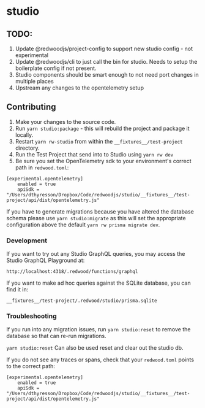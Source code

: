 # studio

## TODO:
1. Update @redwoodjs/project-config to support new studio config - not experimental
2. Update @redwoodjs/cli to just call the bin for studio. Needs to setup the boilerplate config if not present.
3. Studio components should be smart enough to not need port changes in multiple places
4. Upstream any changes to the opentelemetry setup

## Contributing
1. Make your changes to the source code.
2. Run `yarn studio:package` - this will rebuild the project and package it locally.
3. Restart `yarn rw-studio` from within the `__fixtures__/test-project` directory.
4. Run the Test Project that send into to Studio using `yarn rw dev`
5. Be sure you set the OpenTelemetry sdk to your environment's correct path in `redwood.toml`:

```
[experimental.opentelemetry]
	enabled = true
	apiSdk = "/Users/dthyresson/Dropbox/Code/redwoodjs/studio/__fixtures__/test-project/api/dist/opentelemetry.js"

```
If you have to generate migrations because you have altered the database schema please use `yarn studio:migrate` as this will set the appropriate configuration above the default `yarn rw prisma migrate dev`.

### Development

If you want to try out any Studio GraphQL queries, you may access the Studio GraphQL Playground at:

`http://localhost:4318/.redwood/functions/graphql`

If you want to make ad hoc queries against the SQLite database, you can find it in:

`__fixtures__/test-project/.redwood/studio/prisma.sqlite`

### Troubleshooting

If you run into any migration issues, run `yarn studio:reset` to remove the database so that can re-run migrations.

 `yarn studio:reset`  Can also be used reset and clear out the studio db.

If you do not see any traces or spans, check that your `redwood.toml` points to the correct path:

```
[experimental.opentelemetry]
	enabled = true
	apiSdk = "/Users/dthyresson/Dropbox/Code/redwoodjs/studio/__fixtures__/test-project/api/dist/opentelemetry.js"
```
